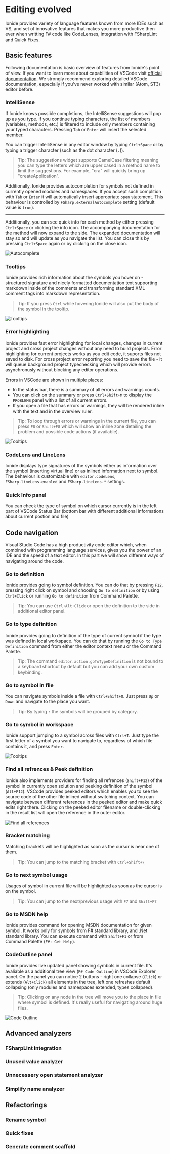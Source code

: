 # Editing evolved

Ionide provides variety of language features known from more IDEs such as VS, and set of innovative features that makes you more productive then ever when writting F# code like CodeLenses, integration with FSharpLint and Quick Fixes.

## Basic features

Following documentation is basic overview of features from Ionide's point of view. If you want to learn more about capabilities of VSCode visit [official documentation](https://code.visualstudio.com/docs/editor/codebasics). We strongly recommend exploring detailed VSCode documentation, especially if you've never worked with similar (Atom, ST3) editor before.

### IntelliSense

If Ionide knows possible completions, the IntelliSense suggestions will pop up as you type. If you continue typing characters, the list of members (variables, methods, etc.) is filtered to include only members containing your typed characters. Pressing `Tab` or `Enter` will insert the selected member.

You can trigger IntelliSense in any editor window by typing `Ctrl+Space` or by typing a trigger character (such as the dot character (`.`)).

> Tip: The suggestions widget supports CamelCase filtering meaning you can type the letters which are upper cased in a method name to limit the suggestions. For example, "cra" will quickly bring up "createApplication".

Additionally, Ionide provides autocompletion for symbols not defined in currently opened modules and namespaces. If you accept such complition with `Tab` or `Enter` it will automatically insert appropriate `open` statement. This behaviour is controlled by `FSharp.externalAutocomplete` setting (default value is `true`).

---

Additionally, you can see quick info for each method by either pressing `Ctrl+Space` or clicking the info icon. The accompanying documentation for the method will now expand to the side. The expanded documentation will stay so and will update as you navigate the list. You can close this by pressing `Ctrl+Space` again or by clicking on the close icon.

![Autocomplete](images/autocomplete.gif)


### Tooltips

Ionide provides rich information about the symbols you hover on - structured signature and nicely formatted documentation text supporting markdown inside of the comments and transforming standard XML comment tags into markdown representation.

> Tip: If you press `Ctrl` while hovering Ionide will also put the body of the symbol in the tooltip.

![Tooltips](images/tooltips.gif)

### Error highlighting

Ionide provides fast error highlighting for local changes, changes in current project and cross project changes without any need to build projects. Error highlighting for current projects works as you edit code, it suports files not saved to disk. For cross project error reporting you need to save the file - it will queue background project typechecking which will provide errors asynchronusly without blocking any editor operations.

Errors in VSCode are shown in multiple places:
* In the status bar, there is a summary of all errors and warnings counts.
* You can click on the summary or press `Ctrl+Shift+M` to display the `PROBLEMS` panel with a list of all current errors.
* If you open a file that has errors or warnings, they will be rendered inline with the text and in the overview ruler.

> Tip: To loop through errors or warnings in the current file, you can press `F8` or `Shift+F8` which will show an inline zone detailing the problem and possible code actions (if available).

![Tooltips](images/errors.gif)

### CodeLens and LineLens

Ionide displays type signatures of the symbols either as information over the symbol (inserting virtual line) or as inlined information next to symbol. The behaviour is customizable with `editor.codeLens`, `FSharp.lineLens.enabled` and `FSharp.lineLens.*` settings.

### Quick Info panel

You can check the type of symbol on which cursor currently is in the left part of VSCode Status Bar (bottom bar with different additional informations about current postion and file)

## Code navigation

Visual Studio Code has a high productivity code editor which, when combined with programming language services, gives you the power of an IDE and the speed of a text editor. In this part we will show different ways of navigating around the code.

### Go to definition

Ionide provides going to symbol definition. You can do that by pressing `F12`, pressing right click on symbol and choosing `Go to definition` or by using `Ctrl+Click` or running `Go to definition` from Command Palette.

> Tip: You can use `Ctrl+Alt+Click` or open the definition to the side in additional editor panel.

### Go to type definition

Ionide provides going to definition of the type of current symbol if the type was defined in local workspace. You can do that by running the `Go to Type Definition` command from either the editor context menu or the Command Palette.

> Tip: The command `editor.action.goToTypeDefinition` is not bound to a keyboard shortcut by default but you can add your own custom keybinding.

### Go to symbol in file

You can navigate symbols inside a file with `Ctrl+Shift+O`. Just press `Up` or `Down` and navigate to the place you want.

> Tip: By typing `:` the symbols will be grouped by category.

### Go to symbol in workspace

Ionide support jumping to a symbol across files with `Ctrl+T`. Just type the first letter of a symbol you want to navigate to, regardless of which file contains it, and press `Enter`.

![Tooltips](images/goToSmbol.gif)

### Find all refrences & Peek definition

Ionide also implements providers for finding all refrences (`Shift+F12`) of the symbol in currently open solution and peeking definition of the symbol (`Alt+F12`). VSCode provides peeked editors which enables you to see the source code of the other file inlined without switching context. You can navigate between different references in the peeked editor and make quick edits right there. Clicking on the peeked editor filename or double-clicking in the result list will open the reference in the outer editor.

![Find all references](images/peek.gif)

### Bracket matching

Matching brackets will be highlighted as soon as the cursor is near one of them.

> Tip: You can jump to the matching bracket with `Ctrl+Shift+\`

### Go to next symbol usage

Usages of symbol in current file will be highlighted as soon as the cursor is on the symbol.

> Tip: You can jump to the next/previous usage with `F7` and `Shift+F7`

### Go to MSDN help

Ionide provides command for opening MSDN documentation for given symbol. It works only for symbols from F# standard library, and .Net standard library. You can execute command with `Shift+F1` or from Command Palette (`F#: Get Help`).

### CodeOutline panel

Ionide provides live updated panel showing symbols in current file. It's avaliable as a additional tree view (`F# Code Outline`) in VSCode Explorer panel. On the panel you can notice 2 buttons - right one collapse (`Click`) or extends (`Alt+Click`) all elements in the tree, left one refreshes default collapsing (only modules and namespaces extended, types collapsed).

> Tip: Clicking on any node in the tree will move you to the place in file where symbol is defined. It's really useful for navigating around huge files.

![Code Outline](images/codeOutline.gif)

## Advanced analyzers

### FSharpLint integration

### Unused value analyzer

### Unnecessery open statement analyzer

### Simplify name analyzer

## Refactorings

### Rename symbol

### Quick fixes

### Generate comment scaffold
